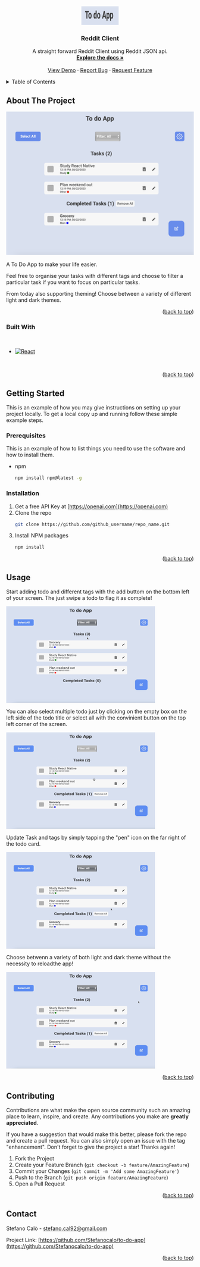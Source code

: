 <a name="readme-top"></a>




<!-- PROJECT LOGO -->
<br />
<div align="center">
  <a href="https://github.com/Stefanocalo/to-do-app">
    <img src="media/logo.png" alt="Logo" width="100" height="50">
  </a>

<h3 align="center">Reddit Client</h3>

  <p align="center">
    A straight forward Reddit Client using Reddit JSON api.
    <br />
    <a href="https://github.com/Stefanocalo/to-do-app"><strong>Explore the docs »</strong></a>
    <br />
    <br />
    <a href="https://to-do-task-app.netlify.app">View Demo</a>
    ·
    <a href="https://github.com/Stefanocalo/to-do-app/issues">Report Bug</a>
    ·
    <a href="https://github.com/Stefanocalo/to-do-app/issues">Request Feature</a>
  </p>
</div>



<!-- TABLE OF CONTENTS -->
<details>
  <summary>Table of Contents</summary>
  <ol>
    <li>
      <a href="#about-the-project">About The Project</a>
      <ul>
        <li><a href="#built-with">Built With</a></li>
      </ul>
    </li>
    <li>
      <a href="#getting-started">Getting Started</a>
      <ul>
        <li><a href="#prerequisites">Prerequisites</a></li>
        <li><a href="#installation">Installation</a></li>
      </ul>
    </li>
    <li><a href="#usage">Usage</a></li>
    <li><a href="#contributing">Contributing</a></li>
    <li><a href="#contact">Contact</a></li>
  </ol>
</details>



<!-- ABOUT THE PROJECT -->
## About The Project

<img src="./media/example.png">

A To Do App to make your life easier. 

Feel free to organise your tasks with different tags and choose to filter a particular task if you want to focus on particular tasks.

From today also supporting theming! Choose between a variety of different light and dark themes.

<p align="right">(<a href="#readme-top">back to top</a>)</p>



### Built With

<br>

* [![React][React.js]][React-url]

<br>

<p align="right">(<a href="#readme-top">back to top</a>)</p>



<!-- GETTING STARTED -->
## Getting Started

This is an example of how you may give instructions on setting up your project locally.
To get a local copy up and running follow these simple example steps.

### Prerequisites

This is an example of how to list things you need to use the software and how to install them.
* npm
  ```sh
  npm install npm@latest -g
  ```

### Installation

1. Get a free API Key at [https://openai.com](https://openai.com)
2. Clone the repo
   ```sh
   git clone https://github.com/github_username/repo_name.git
   ```
3. Install NPM packages
   ```sh
   npm install
   ```


<p align="right">(<a href="#readme-top">back to top</a>)</p>

<!-- USAGE EXAMPLES -->
## Usage

Start adding todo and different tags with the add buttom on the bottom left of your screen. The just swipe a todo to flag it as complete!

<img align="center" src="./media/completeTask.gif" alt="example" width="400" height="260">

You can also select multiple todo just by clicking on the empty box on the left side of the todo title or select all with the convinient button on the top left corner of the screen.

<img align="center" src="media/selectAll.gif" alt="second example" width="400" height="260">

Update Task and tags by simply tapping the "pen" icon on the far right of the todo card.

<img align="center" src="./media/updateTask.gif" alt="third expample" width="400" height="260">

Choose betwenn a variety of both light and dark theme without the necessity to reloadthe app!

<img align="center" src="./media/theme.gif" alt="fourth expample" width="400" height="260" >

<br>

<p align="right">(<a href="#readme-top">back to top</a>)</p>

<!-- CONTRIBUTING -->
## Contributing

Contributions are what make the open source community such an amazing place to learn, inspire, and create. Any contributions you make are **greatly appreciated**.

If you have a suggestion that would make this better, please fork the repo and create a pull request. You can also simply open an issue with the tag "enhancement".
Don't forget to give the project a star! Thanks again!

1. Fork the Project
2. Create your Feature Branch (`git checkout -b feature/AmazingFeature`)
3. Commit your Changes (`git commit -m 'Add some AmazingFeature'`)
4. Push to the Branch (`git push origin feature/AmazingFeature`)
5. Open a Pull Request

<p align="right">(<a href="#readme-top">back to top</a>)</p>

<!-- CONTACT -->
## Contact

Stefano Calò - stefano.cal92@gmail.com

Project Link: [https://github.com/Stefanocalo/to-do-app](https://github.com/Stefanocalo/to-do-app)

<p align="right">(<a href="#readme-top">back to top</a>)</p>





<!-- MARKDOWN LINKS & IMAGES -->
<!-- https://www.markdownguide.org/basic-syntax/#reference-style-links -->

[React.js]: https://img.shields.io/badge/React-20232A?style=for-the-badge&logo=react&logoColor=61DAFB
[React-url]: https://reactjs.org/